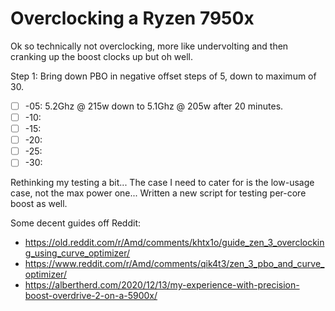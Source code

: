 # Overclocking a Ryzen 7950x

Ok so technically not overclocking, more like undervolting and then cranking up the boost clocks up but oh well.

Step 1: Bring down PBO in negative offset steps of 5, down to maximum of 30.

- [ ] -05: 5.2Ghz @ 215w down to 5.1Ghz @ 205w after 20 minutes.
- [ ] -10: 
- [ ] -15: 
- [ ] -20: 
- [ ] -25: 
- [ ] -30: 

Rethinking my testing a bit... The case I need to cater for is the low-usage case, not the max power one... Written a new script for testing per-core boost as well.

Some decent guides off Reddit:
- https://old.reddit.com/r/Amd/comments/khtx1o/guide_zen_3_overclocking_using_curve_optimizer/
- https://www.reddit.com/r/Amd/comments/qik4t3/zen_3_pbo_and_curve_optimizer/
- https://albertherd.com/2020/12/13/my-experience-with-precision-boost-overdrive-2-on-a-5900x/
